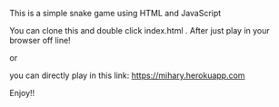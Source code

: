 This is a simple snake game using HTML and JavaScript

You can clone this and double click index.html .
After just play in your browser off line! 

or

you can directly play in this link: https://mihary.herokuapp.com

Enjoy!!
